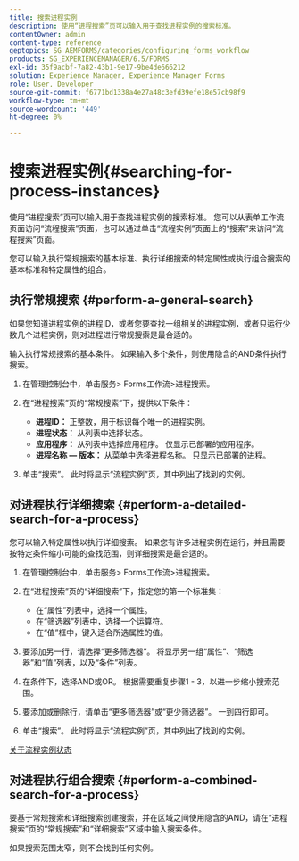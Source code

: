 ```yaml
---
title: 搜索进程实例
description: 使用“进程搜索”页可以输入用于查找进程实例的搜索标准。
contentOwner: admin
content-type: reference
geptopics: SG_AEMFORMS/categories/configuring_forms_workflow
products: SG_EXPERIENCEMANAGER/6.5/FORMS
exl-id: 35f9acbf-7a82-43b1-9e17-9be4de666212
solution: Experience Manager, Experience Manager Forms
role: User, Developer
source-git-commit: f6771bd1338a4e27a48c3efd39efe18e57cb98f9
workflow-type: tm+mt
source-wordcount: '449'
ht-degree: 0%

---
```


# 搜索进程实例{#searching-for-process-instances}

使用“进程搜索”页可以输入用于查找进程实例的搜索标准。 您可以从表单工作流页面访问“流程搜索”页面，也可以通过单击“流程实例”页面上的“搜索”来访问“流程搜索”页面。

您可以输入执行常规搜索的基本标准、执行详细搜索的特定属性或执行组合搜索的基本标准和特定属性的组合。

## 执行常规搜索 {#perform-a-general-search}

如果您知道进程实例的进程ID，或者您要查找一组相关的进程实例，或者只运行少数几个进程实例，则对进程进行常规搜索是最合适的。

输入执行常规搜索的基本条件。 如果输入多个条件，则使用隐含的AND条件执行搜索。

1. 在管理控制台中，单击服务> Forms工作流>进程搜索。
1. 在“进程搜索”页的“常规搜索”下，提供以下条件：

   * **进程ID：** 正整数，用于标识每个唯一的进程实例。
   * **进程状态：** 从列表中选择状态。
   * **应用程序：** 从列表中选择应用程序。 仅显示已部署的应用程序。
   * **进程名称 — 版本：** 从菜单中选择进程名称。 只显示已部署的进程。

1. 单击“搜索”。 此时将显示“流程实例”页，其中列出了找到的实例。

## 对进程执行详细搜索 {#perform-a-detailed-search-for-a-process}

您可以输入特定属性以执行详细搜索。 如果您有许多进程实例在运行，并且需要按特定条件缩小可能的查找范围，则详细搜索是最合适的。

1. 在管理控制台中，单击服务> Forms工作流>进程搜索。
1. 在“进程搜索”页的“详细搜索”下，指定您的第一个标准集：

   * 在“属性”列表中，选择一个属性。
   * 在“筛选器”列表中，选择一个运算符。
   * 在“值”框中，键入适合所选属性的值。

1. 要添加另一行，请选择“更多筛选器”。 将显示另一组“属性”、“筛选器”和“值”列表，以及“条件”列表。
1. 在条件下，选择AND或OR。 根据需要重复步骤1 - 3，以进一步缩小搜索范围。
1. 要添加或删除行，请单击“更多筛选器”或“更少筛选器”。 一到四行即可。
1. 单击“搜索”。 此时将显示“流程实例”页，其中列出了找到的实例。

[关于流程实例状态](/help/forms/using/admin-help/processes.md#about-process-instance-statuses)

## 对进程执行组合搜索 {#perform-a-combined-search-for-a-process}

要基于常规搜索和详细搜索创建搜索，并在区域之间使用隐含的AND，请在“进程搜索”页的“常规搜索”和“详细搜索”区域中输入搜索条件。

如果搜索范围太窄，则不会找到任何实例。
